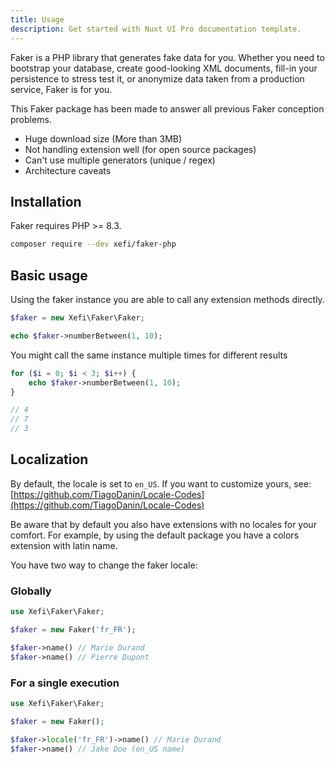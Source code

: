 ```yaml
---
title: Usage
description: Get started with Nuxt UI Pro documentation template.
---
```


Faker is a PHP library that generates fake data for you. Whether you need to bootstrap your database, create good-looking XML documents, fill-in your persistence to stress test it, or anonymize data taken from a production service, Faker is for you.

This Faker package has been made to answer all previous Faker conception problems.
- Huge download size (More than 3MB)
- Not handling extension well (for open source packages)
- Can't use multiple generators (unique / regex)
- Architecture caveats

## Installation

Faker requires PHP >= 8.3.

```bash
composer require --dev xefi/faker-php
```

## Basic usage

Using the faker instance you are able to call any extension methods directly.

```php
$faker = new Xefi\Faker\Faker;

echo $faker->numberBetween(1, 10);
```

You might call the same instance multiple times for different results
```php
for ($i = 0; $i < 3; $i++) {
    echo $faker->numberBetween(1, 10);
}

// 4
// 7
// 3
```

## Localization

By default, the locale is set to `en_US`. If you want to customize yours, see: [https://github.com/TiagoDanin/Locale-Codes](https://github.com/TiagoDanin/Locale-Codes)

Be aware that by default you also have extensions with no locales for your comfort. For example, by using the default package you have a colors extension with latin name.

You have two way to change the faker locale:

### Globally

```php
use Xefi\Faker\Faker;

$faker = new Faker('fr_FR');

$faker->name() // Marie Durand
$faker->name() // Pierre Dupont
```

### For a single execution

```php
use Xefi\Faker\Faker;

$faker = new Faker();

$faker->locale('fr_FR')->name() // Marie Durand
$faker->name() // Jake Doe (en_US name)
```
